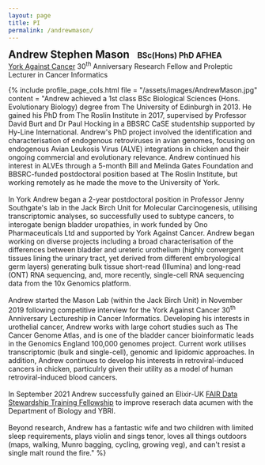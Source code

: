 ```yaml
---
layout: page
title: PI
permalink: /andrewmason/
---
```

<span style="font-size:1.5em;">**Andrew Stephen Mason**</span> &nbsp;&nbsp; <span style="font-size:1.1em;">**BSc(Hons) PhD AFHEA**</span><br/>
<span style="font-size:1em;">[York Against Cancer](https://www.yorkagainstcancer.org.uk/) 30<sup>th</sup> Anniversary Research Fellow and Proleptic Lecturer in Cancer Informatics</span>


{% include profile_page_cols.html 
	file = "/assets/images/AndrewMason.jpg"
	content = "Andrew achieved a 1st class BSc Biological Sciences (Hons. Evolutionary Biology) degree from The University of Edinburgh in 2013. He gained his PhD from The Roslin Institute in 2017, supervised by Professor David Burt and Dr Paul Hocking in a BBSRC CaSE studentship supported by Hy-Line International. Andrew's PhD project involved the identification and characterisation of endogenous retroviruses in avian genomes, focusing on endogenous Avian Leukosis Virus (ALVE) integrations in chicken and their ongoing commercial and evolutionary relevance. Andrew continued his interest in ALVEs through a 5-month Bill and Melinda Gates Foundation and BBSRC-funded postdoctoral position based at The Roslin Institute, but working remotely as he made the move to the University of York.<br/><br/>
	In York Andrew began a 2-year postdoctoral position in Professor Jenny Southgate's lab in the Jack Birch Unit for Molecular Carcinogenesis, utilising transcriptomic analyses, so successfully used to subtype cancers, to interogate benign bladder uropathies, in work funded by Ono Pharmaceuticals Ltd and supported by York Against Cancer. Andrew began working on diverse projects including a broad characterisation of the differences between bladder and ureteric urothelium (highly convergent tissues lining the urinary tract, yet derived from different embryological germ layers) generating bulk tissue short-read (Illumina) and long-read (ONT) RNA sequencing, and, more recently, single-cell RNA sequencing data from the 10x Genomics platform.<br/><br/>
	Andrew started the Mason Lab (within the Jack Birch Unit) in November 2019 following competitive interview for the York Against Cancer 30<sup>th</sup> Anniversary Lectureship in Cancer Informatics. Developing his interests in urothelial cancer, Andrew works with large cohort studies such as The Cancer Genome Atlas, and is one of the bladder cancer bioinformatic leads in the Genomics England 100,000 genomes project. Current work utilises transcriptomic (bulk and single-cell), genomic and lipidomic approaches. In addition, Andrew continues to develop his interests in retroviral-induced cancers in chicken, particulrly given their utility as a model of human retroviral-induced blood cancers.<br/><br/>
	In September 2021 Andrew successfully gained an Elixir-UK [FAIR Data Stewardship Training Fellowship](https://elixiruknode.org/elixir-uk-data-training-fellowship/) to improve reserach data acumen with the Department of Biology and YBRI.<br/><br/>
	Beyond research, Andrew has a fantastic wife and two children with limited sleep requirements, plays violin and sings tenor, loves all things outdoors (maps, walking, Munro bagging, cycling, growing veg), and can't resist a single malt round the fire."
%}
